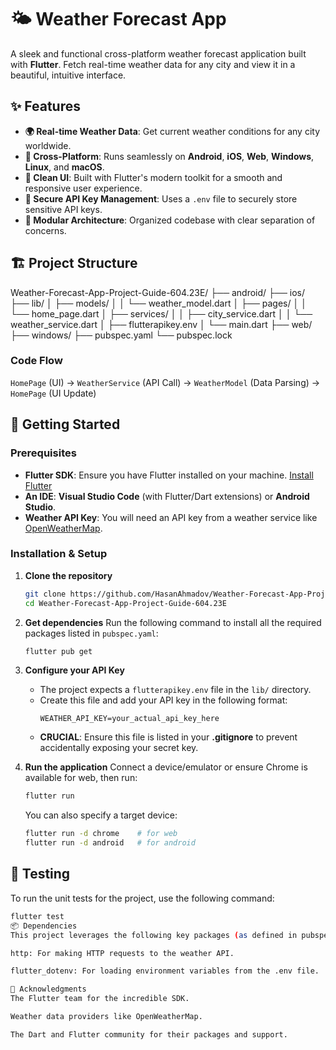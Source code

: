 # 🌤️ Weather Forecast App 

A sleek and functional cross-platform weather forecast application built with **Flutter**. Fetch real-time weather data for any city and view it in a beautiful, intuitive interface.

## ✨ Features

- **🌍 Real-time Weather Data**: Get current weather conditions for any city worldwide.
- **📱 Cross-Platform**: Runs seamlessly on **Android**, **iOS**, **Web**, **Windows**, **Linux**, and **macOS**.
- **🎨 Clean UI**: Built with Flutter's modern toolkit for a smooth and responsive user experience.
- **🔐 Secure API Key Management**: Uses a `.env` file to securely store sensitive API keys.
- **🧩 Modular Architecture**: Organized codebase with clear separation of concerns.

## 🏗️ Project Structure
Weather-Forecast-App-Project-Guide-604.23E/
├── android/ 
├── ios/ 
├── lib/ 
│ ├── models/
│ │ └── weather_model.dart 
│ ├── pages/
│ │ └── home_page.dart 
│ ├── services/
│ │ ├── city_service.dart 
│ │ └── weather_service.dart 
│ ├── flutterapikey.env 
│ └── main.dart 
├── web/ 
├── windows/ 
├── pubspec.yaml 
└── pubspec.lock 

### Code Flow
`HomePage` (UI) → `WeatherService` (API Call) → `WeatherModel` (Data Parsing) → `HomePage` (UI Update)

## 🚀 Getting Started

### Prerequisites

- **Flutter SDK**: Ensure you have Flutter installed on your machine. [Install Flutter](https://docs.flutter.dev/get-started/install)
- **An IDE**: **Visual Studio Code** (with Flutter/Dart extensions) or **Android Studio**.
- **Weather API Key**: You will need an API key from a weather service like [OpenWeatherMap](https://openweathermap.org/api).

### Installation & Setup

1.  **Clone the repository**
    ```bash
    git clone https://github.com/HasanAhmadov/Weather-Forecast-App-Project-Guide-604.23E.git
    cd Weather-Forecast-App-Project-Guide-604.23E
    ```

2.  **Get dependencies**
    Run the following command to install all the required packages listed in `pubspec.yaml`:
    ```bash
    flutter pub get
    ```

3.  **Configure your API Key**
    - The project expects a `flutterapikey.env` file in the `lib/` directory.
    - Create this file and add your API key in the following format:
      ```env
      WEATHER_API_KEY=your_actual_api_key_here
      ```
    - **CRUCIAL**: Ensure this file is listed in your **.gitignore** to prevent accidentally exposing your secret key.

4.  **Run the application**
    Connect a device/emulator or ensure Chrome is available for web, then run:
    ```bash
    flutter run
    ```
    You can also specify a target device:
    ```bash
    flutter run -d chrome    # for web
    flutter run -d android   # for android
    ```

## 🧪 Testing

To run the unit tests for the project, use the following command:

```bash
flutter test
📦 Dependencies
This project leverages the following key packages (as defined in pubspec.yaml):

http: For making HTTP requests to the weather API.

flutter_dotenv: For loading environment variables from the .env file.

🙏 Acknowledgments
The Flutter team for the incredible SDK.

Weather data providers like OpenWeatherMap.

The Dart and Flutter community for their packages and support.
